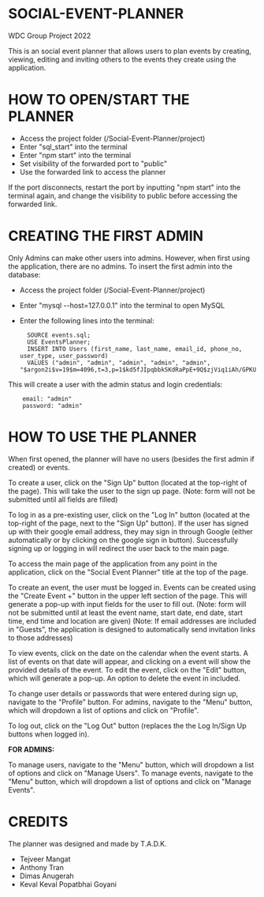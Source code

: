 # SOCIAL-EVENT-PLANNER
WDC Group Project 2022

This is an social event planner that allows users to plan events by creating, viewing, editing and inviting others to the events they create using the application.

# HOW TO OPEN/START THE PLANNER
- Access the project folder (/Social-Event-Planner/project)
- Enter "sql_start" into the terminal
- Enter "npm start" into the terminal
- Set visibility of the forwarded port to "public"
- Use the forwarded link to access the planner

If the port disconnects, restart the port by inputting "npm start" into the terminal again, and change the visibility to public before accessing the forwarded link.

# CREATING THE FIRST ADMIN
Only Admins can make other users into admins. However, when first using the application, there are no admins.
To insert the first admin into the database:
- Access the project folder (/Social-Event-Planner/project)
- Enter "mysql --host=127.0.0.1" into the terminal to open MySQL
- Enter the following lines into the terminal:

        SOURCE events.sql;
        USE EventsPlanner;
        INSERT INTO Users (first_name, last_name, email_id, phone_no, user_type, user_password)
        VALUES ("admin", "admin", "admin", "admin", "admin", "$argon2i$v=19$m=4096,t=3,p=1$kd5fJIpqbbkSKdRaPpE+9Q$zjViq1iAh/GPKUxxdugw0aHuenUOXbkeaVj+i6p6sJc");

This will create a user with the admin status and login credentials:

        email: "admin"
        password: "admin"

# HOW TO USE THE PLANNER
When first opened, the planner will have no users (besides the first admin if created) or events.

To create a user, click on the "Sign Up" button (located at the top-right of the page). This will take the user to the sign up page.
(Note: form will not be submitted until all fields are filled)

To log in as a pre-existing user, click on the "Log In" button (located at the top-right of the page, next to the "Sign Up" button).
If the user has signed up with their google email address, they may sign in through Google (either automatically or by clicking on the google sign in button).
Successfully signing up or logging in will redirect the user back to the main page.

To access the main page of the application from any point in the application, click on the "Social Event Planner" title at the top of the page.

To create an event, the user must be logged in. Events can be created using the "Create Event +" button in the upper left section of the page.
This will generate a pop-up with input fields for the user to fill out.
(Note: form will not be submitted until at least the event name, start date, end date, start time, end time and location are given)
(Note: If email addresses are included in "Guests", the application is designed to automatically send invitation links to those addresses)

To view events, click on the date on the calendar when the event starts. A list of events on that date will appear, and clicking on a event will show the provided details of the event.
To edit the event, click on the "Edit" button, which will generate a pop-up. An option to delete the event in included.

To change user details or passwords that were entered during sign up, navigate to the "Profile" button.
For admins, navigate to the "Menu" button, which will dropdown a list of options and click on "Profile".

To log out, click on the "Log Out" button (replaces the the Log In/Sign Up buttons when logged in).

**FOR ADMINS:**

To manage users, navigate to the "Menu" button, which will dropdown a list of options and click on "Manage Users".
To manage events, navigate to the "Menu" button, which will dropdown a list of options and click on "Manage Events".

# CREDITS
The planner was designed and made by T.A.D.K.
- Tejveer Mangat
- Anthony Tran
- Dimas Anugerah
- Keval Keval Popatbhai Goyani